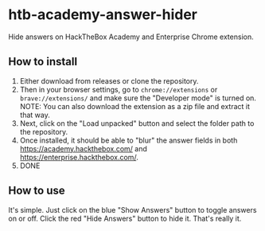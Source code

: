 # htb-academy-answer-hider
Hide answers on HackTheBox Academy and Enterprise Chrome extension.

## How to install

1. Either download from releases or clone the repository.
2. Then in your browser settings, go to `chrome://extensions` or `brave://extensions/` and make sure the "Developer mode" is turned on.
   NOTE: You can also download the extension as a zip file and extract it that way.
3. Next, click on the "Load unpacked" button and select the folder path to the repository.
4. Once installed, it should be able to "blur" the answer fields in both https://academy.hackthebox.com/ and https://enterprise.hackthebox.com/.
5. DONE

## How to use

It's simple. Just click on the blue "Show Answers" button to toggle answers on or off. Click the red "Hide Answers" button to hide it. That's really it.
